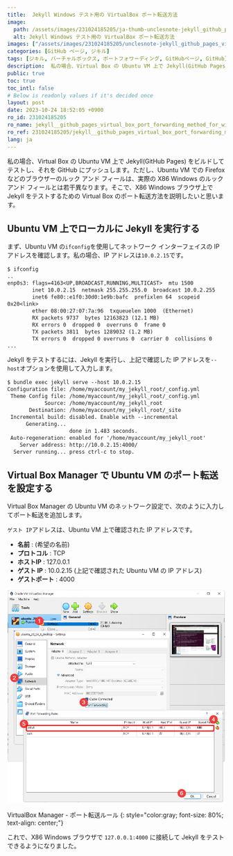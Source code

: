 ```yaml
---
title:  Jekyll Windows テスト用の VirtualBox ポート転送方法
image:
  path: /assets/images/231024185205/ja-thumb-unclesnote-jekyll_github_pages_virtual_box_port_forwarding_method_for_windows_testing.png
  alt: Jekyll Windows テスト用の VirtualBox ポート転送方法
images: ["/assets/images/231024185205/unclesnote-jekyll_github_pages_virtual_box_port_forwarding_method_for_windows_testing-virtualbox_manager-port_forwarding_rules.png"]
categories: [GitHub ページ, ジキル]
tags: [ジキル, バーチャルボックス, ポートフォワーディング, GitHubページ, GitHub]
description:  私の場合、Virtual Box の Ubuntu VM 上で Jekyll(GitHub Pages) をビルドしてテストし、それを GitHub にプッシュします。ただし、Ubuntu VM での Firefox などのブラウザーのルック アンド フィールは、実際の X86 Windows のルック アンド フィ
public: true
toc: true
toc_intl: false
# Below is readonly values if it's decided once
layout: post
date: 2023-10-24 18:52:05 +0900
ro_id: 231024185205
ro_name: jekyll__github_pages_virtual_box_port_forwarding_method_for_windows_testing
ro_ref: 231024185205/jekyll__github_pages_virtual_box_port_forwarding_method_for_windows_testing
lang: ja
---
```

私の場合、Virtual Box の Ubuntu VM 上で Jekyll(GitHub Pages) をビルドしてテストし、それを GitHub にプッシュします。ただし、Ubuntu VM での Firefox などのブラウザーのルック アンド フィールは、実際の X86 Windows のルック アンド フィールとは若干異なります。そこで、X86 Windows ブラウザ上で Jekyll をテストするための Virtual Box のポート転送方法を説明したいと思います。  
## Ubuntu VM 上でローカルに Jekyll を実行する
まず、Ubuntu VM の`ifconfig`を使用してネットワーク インターフェイスの IP アドレスを確認します。私の場合、IP アドレスは`10.0.2.15`です。  

```
$ ifconfig
..
enp0s3: flags=4163<UP,BROADCAST,RUNNING,MULTICAST>  mtu 1500
        inet 10.0.2.15  netmask 255.255.255.0  broadcast 10.0.2.255
        inet6 fe80::e1f0:30d0:1e9b:bafc  prefixlen 64  scopeid 0x20<link>
        ether 08:00:27:07:7a:96  txqueuelen 1000  (Ethernet)
        RX packets 9737  bytes 12163823 (12.1 MB)
        RX errors 0  dropped 0  overruns 0  frame 0
        TX packets 3811  bytes 1289032 (1.2 MB)
        TX errors 0  dropped 0 overruns 0  carrier 0  collisions 0
...
```
Jekyll をテストするには、Jekyll を実行し、上記で確認した IP アドレスを`--host`オプションを使用して入力します。  

```shell
$ bundle exec jekyll serve --host 10.0.2.15
Configuration file: /home/myaccount/my_jekyll_root/_config.yml
 Theme Config file: /home/myaccount/my_jekyll_root/_config.yml
            Source: /home/myaccount/my_jekyll_root
       Destination: /home/myaccount/my_jekyll_root/_site
 Incremental build: disabled. Enable with --incremental
      Generating... 
                    done in 1.483 seconds.
 Auto-regeneration: enabled for '/home/myaccount/my_jekyll_root'
    Server address: http://10.0.2.15:4000/
  Server running... press ctrl-c to stop.
```
## Virtual Box Manager で Ubuntu VM のポート転送を設定する
Virtual Box Manager の Ubuntu VM のネットワーク設定で、次のように入力してポート転送を追加します。  

`ゲスト IP`アドレスは、Ubuntu VM 上で確認された IP アドレスです。  
- **名前** : (希望の名前)
- **プロトコル** : TCP
- **ホストIP** : 127.0.0.1
- **ゲスト IP** : 10.0.2.15 (上記で確認された Ubuntu VM の IP アドレス)
- **ゲストポート** : 4000

![VirtualBox Manager - ポート転送ルール](/assets/images/231024185205/unclesnote-jekyll_github_pages_virtual_box_port_forwarding_method_for_windows_testing-virtualbox_manager-port_forwarding_rules.png)  

VirtualBox Manager - ポート転送ルール
{: style="color:gray; font-size: 80%; text-align: center;"}

これで、X86 Windows ブラウザで `127.0.0.1:4000` に接続して Jekyll をテストできるようになりました。  
